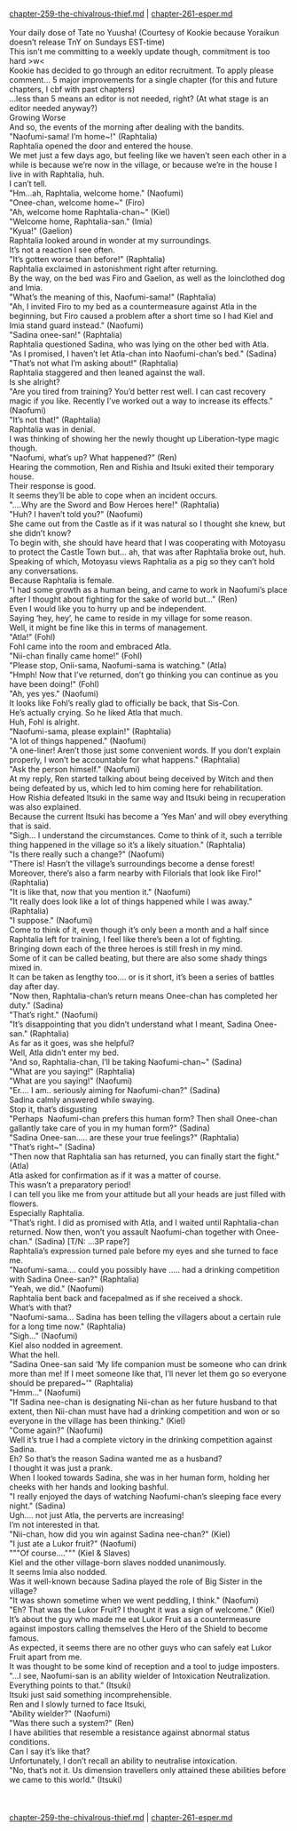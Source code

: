 [chapter-259-the-chivalrous-thief.md](./chapter-259-the-chivalrous-thief.md) | [chapter-261-esper.md](./chapter-261-esper.md) <br/>
<br/>
Your daily dose of Tate no Yuusha! (Courtesy of Kookie because Yoraikun doesn’t release TnY on Sundays EST-time)<br/>
This isn’t me committing to a weekly update though, commitment is too hard >w<<br/>
Kookie has decided to go through an editor recruitment. To apply please comment… 5 major improvements for a single chapter (for this and future chapters, I cbf with past chapters)<br/>
…less than 5 means an editor is not needed, right? (At what stage is an editor needed anyway?)<br/>
Growing Worse<br/>
And so, the events of the morning after dealing with the bandits.<br/>
"Naofumi-sama! I’m home~!" (Raphtalia)<br/>
Raphtalia opened the door and entered the house.<br/>
We met just a few days ago, but feeling like we haven’t seen each other in a while is because we’re now in the village, or because we’re in the house I live in with Raphtalia, huh.<br/>
I can’t tell.<br/>
"Hm…ah, Raphtalia, welcome home." (Naofumi)<br/>
"Onee-chan, welcome home~" (Firo)<br/>
"Ah, welcome home Raphtalia-chan~" (Kiel)<br/>
"Welcome home, Raphtalia-san." (Imia)<br/>
"Kyua!" (Gaelion)<br/>
Raphtalia looked around in wonder at my surroundings.<br/>
It’s not a reaction I see often.<br/>
"It’s gotten worse than before!" (Raphtalia)<br/>
Raphtalia exclaimed in astonishment right after returning.<br/>
By the way, on the bed was Firo and Gaelion, as well as the loinclothed dog and Imia.<br/>
"What’s the meaning of this, Naofumi-sama!" (Raphtalia)<br/>
"Ah, I invited Firo to my bed as a countermeasure against Atla in the beginning, but Firo caused a problem after a short time so I had Kiel and Imia stand guard instead." (Naofumi)<br/>
"Sadina onee-san!" (Raphtalia)<br/>
Raphtalia questioned Sadina, who was lying on the other bed with Atla.<br/>
"As I promised, I haven’t let Atla-chan into Naofumi-chan’s bed." (Sadina)<br/>
"That’s not what I’m asking about!" (Raphtalia)<br/>
Raphtalia staggered and then leaned against the wall.<br/>
Is she alright?<br/>
"Are you tired from training? You’d better rest well. I can cast recovery magic if you like. Recently I’ve worked out a way to increase its effects." (Naofumi)<br/>
"It’s not that!" (Raphtalia)<br/>
Raphtalia was in denial.<br/>
I was thinking of showing her the newly thought up Liberation-type magic though.<br/>
"Naofumi, what’s up? What happened?" (Ren)<br/>
Hearing the commotion, Ren and Rishia and Itsuki exited their temporary house.<br/>
Their response is good.<br/>
It seems they’ll be able to cope when an incident occurs.<br/>
"….Why are the Sword and Bow Heroes here!" (Raphtalia)<br/>
"Huh? I haven’t told you?" (Naofumi)<br/>
She came out from the Castle as if it was natural so I thought she knew, but she didn’t know?<br/>
To begin with, she should have heard that I was cooperating with Motoyasu to protect the Castle Town but… ah, that was after Raphtalia broke out, huh.<br/>
Speaking of which, Motoyasu views Raphtalia as a pig so they can’t hold any conversations.<br/>
Because Raphtalia is female.<br/>
"I had some growth as a human being, and came to work in Naofumi’s place after I thought about fighting for the sake of world but…" (Ren)<br/>
Even I would like you to hurry up and be independent.<br/>
Saying ‘hey, hey’, he came to reside in my village for some reason.<br/>
Well, it might be fine like this in terms of management.<br/>
"Atla!" (Fohl)<br/>
Fohl came into the room and embraced Atla.<br/>
"Nii-chan finally came home!" (Fohl)<br/>
"Please stop, Onii-sama, Naofumi-sama is watching." (Atla)<br/>
"Hmph! Now that I’ve returned, don’t go thinking you can continue as you have been doing!" (Fohl)<br/>
"Ah, yes yes." (Naofumi)<br/>
It looks like Fohl’s really glad to officially be back, that Sis-Con.<br/>
He’s actually crying. So he liked Atla that much.<br/>
Huh, Fohl is alright.<br/>
"Naofumi-sama, please explain!" (Raphtalia)<br/>
"A lot of things happened." (Naofumi)<br/>
"A one-liner! Aren’t those just some convenient words. If you don’t explain properly, I won’t be accountable for what happens." (Raphtalia)<br/>
"Ask the person himself." (Naofumi)<br/>
At my reply, Ren started talking about being deceived by Witch and then being defeated by us, which led to him coming here for rehabilitation.<br/>
How Rishia defeated Itsuki in the same way and Itsuki being in recuperation was also explained.<br/>
Because the current Itsuki has become a ‘Yes Man’ and will obey everything that is said.<br/>
"Sigh… I understand the circumstances. Come to think of it, such a terrible thing happened in the village so it’s a likely situation." (Raphtalia)<br/>
"Is there really such a change?" (Naofumi)<br/>
"There is! Hasn’t the village’s surroundings become a dense forest! Moreover, there’s also a farm nearby with Filorials that look like Firo!" (Raphtalia)<br/>
"It is like that, now that you mention it." (Naofumi)<br/>
"It really does look like a lot of things happened while I was away." (Raphtalia)<br/>
"I suppose." (Naofumi)<br/>
Come to think of it, even though it’s only been a month and a half since Raphtalia left for training, I feel like there’s been a lot of fighting.<br/>
Bringing down each of the three heroes is still fresh in my mind.<br/>
Some of it can be called beating, but there are also some shady things mixed in.<br/>
It can be taken as lengthy too…. or is it short, it’s been a series of battles day after day.<br/>
"Now then, Raphtalia-chan’s return means Onee-chan has completed her duty." (Sadina)<br/>
"That’s right." (Naofumi)<br/>
"It’s disappointing that you didn’t understand what I meant, Sadina Onee-san." (Raphtalia)<br/>
As far as it goes, was she helpful?<br/>
Well, Atla didn’t enter my bed.<br/>
"And so, Raphtalia-chan, I’ll be taking Naofumi-chan~" (Sadina)<br/>
"What are you saying!" (Raphtalia)<br/>
"What are you saying!" (Naofumi)<br/>
"Er…. I am.. seriously aiming for Naofumi-chan?" (Sadina)<br/>
Sadina calmly answered while swaying.<br/>
Stop it, that’s disgusting<br/>
"Perhaps  Naofumi-chan prefers this human form? Then shall Onee-chan gallantly take care of you in my human form?" (Sadina)<br/>
"Sadina Onee-san….. are these your true feelings?" (Raphtalia)<br/>
"That’s right~" (Sadina)<br/>
"Then now that Raphtalia san has returned, you can finally start the fight." (Atla)<br/>
Atla asked for confirmation as if it was a matter of course.<br/>
This wasn’t a preparatory period!<br/>
I can tell you like me from your attitude but all your heads are just filled with flowers.<br/>
Especially Raphtalia.<br/>
"That’s right. I did as promised with Atla, and I waited until Raphtalia-chan returned. Now then, won’t you assault Naofumi-chan together with Onee-chan." (Sadina) [T/N: …3P rape?]<br/>
Raphtalia’s expression turned pale before my eyes and she turned to face me.<br/>
"Naofumi-sama…. could you possibly have ….. had a drinking competition with Sadina Onee-san?" (Raphtalia)<br/>
"Yeah, we did." (Naofumi)<br/>
Raphtalia bent back and facepalmed as if she received a shock.<br/>
What’s with that?<br/>
"Naofumi-sama… Sadina has been telling the villagers about a certain rule for a long time now." (Raphtalia)<br/>
"Sigh…" (Naofumi)<br/>
Kiel also nodded in agreement.<br/>
What the hell.<br/>
"Sadina Onee-san said ‘My life companion must be someone who can drink more than me! If I meet someone like that, I’ll never let them go so everyone should be prepared~'" (Raphtalia)<br/>
"Hmm…" (Naofumi)<br/>
"If Sadina nee-chan is designating Nii-chan as her future husband to that extent, then Nii-chan must have had a drinking competition and won or so everyone in the village has been thinking." (Kiel)<br/>
"Come again?" (Naofumi)<br/>
Well it’s true I had a complete victory in the drinking competition against Sadina.<br/>
Eh? So that’s the reason Sadina wanted me as a husband?<br/>
I thought it was just a prank.<br/>
When I looked towards Sadina, she was in her human form, holding her cheeks with her hands and looking bashful.<br/>
"I really enjoyed the days of watching Naofumi-chan’s sleeping face every night." (Sadina)<br/>
Ugh…. not just Atla, the perverts are increasing!<br/>
I’m not interested in that.<br/>
"Nii-chan, how did you win against Sadina nee-chan?" (Kiel)<br/>
"I just ate a Lukor fruit?" (Naofumi)<br/>
"""Of course….""" (Kiel & Slaves)<br/>
Kiel and the other village-born slaves nodded unanimously.<br/>
It seems Imia also nodded.<br/>
Was it well-known because Sadina played the role of Big Sister in the village?<br/>
"It was shown sometime when we went peddling, I think." (Naofumi)<br/>
"Eh? That was the Lukor Fruit? I thought it was a sign of welcome." (Kiel)<br/>
It’s about the guy who made me eat Lukor Fruit as a countermeasure against impostors calling themselves the Hero of the Shield to become famous.<br/>
As expected, it seems there are no other guys who can safely eat Lukor Fruit apart from me.<br/>
It was thought to be some kind of reception and a tool to judge imposters.<br/>
"…I see, Naofumi-san is an ability wielder of Intoxication Neutralization. Everything points to that." (Itsuki)<br/>
Itsuki just said something incomprehensible.<br/>
Ren and I slowly turned to face Itsuki,<br/>
"Ability wielder?" (Naofumi)<br/>
"Was there such a system?" (Ren)<br/>
I have abilities that resemble a resistance against abnormal status conditions.<br/>
Can I say it’s like that?<br/>
Unfortunately, I don’t recall an ability to neutralise intoxication.<br/>
"No, that’s not it. Us dimension travellers only attained these abilities before we came to this world." (Itsuki)<br/>
<br/>
<br/>
<br/>
[chapter-259-the-chivalrous-thief.md](./chapter-259-the-chivalrous-thief.md) | [chapter-261-esper.md](./chapter-261-esper.md) <br/>
